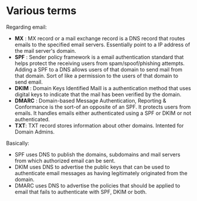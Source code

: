 # Various terms

Regarding email:

- **MX** : MX record or a mail exchange record is a DNS record that routes emails to the specified email servers. Essentially point to a IP address of the mail server's domain.
- **SPF** : Sender policy framework is a email authentication standard that helps protect the receiving users from spam/spoof/phishing attempts. Adding a SPF to a DNS allows users of that domain to send mail from that domain. Sort of like a permission to the users of that domain to send email.
- **DKIM** : Domain Keys Identified Maill is a authentication method that uses digital keys to indicate that the mail has been verified by the domain.
- **DMARC** : Domain-based Message Authentication, Reporting & Conformance is the sort-of an opposite of an SPF. It protects users from emails. It handles emails either authenticated using a SPF or DKIM or not authenticated. 
- **TXT**: TXT record stores information about other domains. Intented for Domain Admins.

Basically:

- SPF uses DNS to publish the domains, subdomains and mail servers from which authorized email can be sent. 
- DKIM uses DNS to advertise the public keys that can be used to authenticate email messages as having legitimately originated from the domain.
- DMARC uses DNS to advertise the policies that should be applied to email that fails to authenticate with SPF, DKIM or both.

